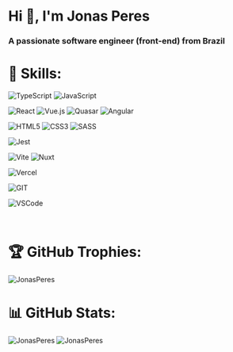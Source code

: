 <h1>Hi 👋, I'm Jonas Peres</h1>
<h3>A passionate software engineer (front-end) from Brazil</h3>

<h1>🚀 Skills:</h1>
<p><img src="https://img.shields.io/badge/TypeScript-007ACC?style=for-the-badge&logo=typescript&logoColor=white" alt="TypeScript" />
<img src="https://img.shields.io/badge/JavaScript-323330?style=for-the-badge&logo=javascript&logoColor=F7DF1E" alt="JavaScript" /></p>

<p><img src="https://img.shields.io/badge/React-20232A?style=for-the-badge&logo=react&logoColor=61DAFB" alt="React" />
<img src="https://img.shields.io/badge/Vue.js-35495E?style=for-the-badge&logo=vue.js&logoColor=4FC08D" alt="Vue.js" />
<img src="https://img.shields.io/badge/Quasar-16B7FB?style=for-the-badge&logo=quasar&logoColor=black" alt="Quasar" />
<img src="https://img.shields.io/badge/Angular-DD0031?style=for-the-badge&logo=angular&logoColor=white" alt="Angular" /></p>

<p><img src="https://img.shields.io/badge/HTML5-E34F26?style=for-the-badge&logo=html5&logoColor=white" alt="HTML5" />
<img src="https://img.shields.io/badge/CSS3-1572B6?style=for-the-badge&logo=css3&logoColor=white" alt="CSS3" />
<img src="https://img.shields.io/badge/SASS-hotpink.svg?style=for-the-badge&logo=SASS&logoColor=white" alt="SASS" /></p>

<p><img src="https://img.shields.io/badge/Jest-C21325?style=for-the-badge&logo=jest&logoColor=white" alt="Jest" /></p>

<p><img src="https://img.shields.io/badge/vite-%23646CFF.svg?style=for-the-badge&logo=vite&logoColor=white" alt="Vite" />
<img src="https://img.shields.io/badge/Nuxt-002E3B?style=for-the-badge&logo=nuxtdotjs&logoColor=#00DC82" alt="Nuxt" /></p>

<p><img src="https://img.shields.io/badge/Vercel-000000?style=for-the-badge&logo=vercel&logoColor=white" alt="Vercel" /></p>

<p><img src="https://img.shields.io/badge/GIT-E44C30?style=for-the-badge&logo=git&logoColor=white" alt="GIT" /></p>

<p><img src="https://img.shields.io/badge/Visual_Studio_Code-0078D4?style=for-the-badge&logo=visual%20studio%20code&logoColor=white" alt="VSCode" /></p>

<br>

<h1>🏆 GitHub Trophies:</h1>
<p><img src="https://github-profile-trophy.vercel.app/?username=JonasPeres&title=Commits&theme=dracula&column=-1" alt="JonasPeres" /></p>

<h1>📊 GitHub Stats:</h1>
<p><img src="https://github-readme-stats-jonasperes.vercel.app/api?username=JonasPeres&show=reviews&hide=stars,issues&count_private=true&show_icons=true&theme=dracula&line_height=29" alt="JonasPeres" />
<img src="https://github-readme-stats-jonasperes.vercel.app/api/top-langs/?username=JonasPeres&layout=compact&langs_count=10&theme=dracula" alt="JonasPeres" /></p>

